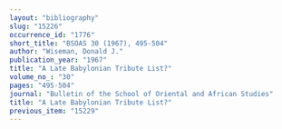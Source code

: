 ```yaml
---
layout: "bibliography"
slug: "15226"
occurrence_id: "1776"
short_title: "BSOAS 30 (1967), 495-504"
author: "Wiseman, Donald J."
publication_year: "1967"
title: "A Late Babylonian Tribute List?"
volume_no_: "30"
pages: "495-504"
journal: "Bulletin of the School of Oriental and African Studies"
title: "A Late Babylonian Tribute List?"
previous_item: "15229"
---
```

